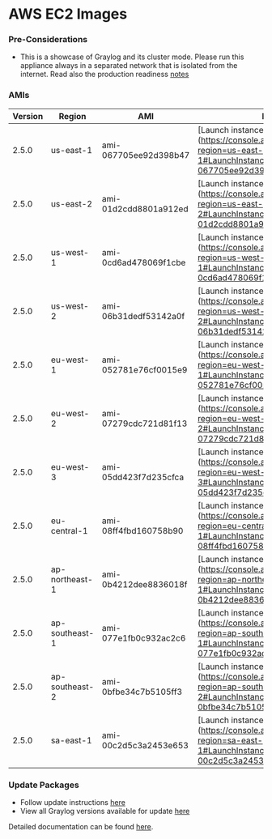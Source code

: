 AWS EC2 Images
==============

### Pre-Considerations

  * This is a showcase of Graylog and its cluster mode. Please run this appliance always in a separated network that is isolated from the internet.
    Read also the production readiness [notes](http://docs.graylog.org/en/latest/pages/installation/virtual_machine_appliances.html#production-readiness)

### AMIs

| Version | Region | AMI | Launch Wizard |
|---------|--------|-----|-------------|
| 2.5.0 | us-east-1 | ami-067705ee92d398b47 | [Launch instance](https://console.aws.amazon.com/ec2/v2/home?region=us-east-1#LaunchInstanceWizard:ami=ami-067705ee92d398b47 |
| 2.5.0 | us-east-2 | ami-01d2cdd8801a912ed | [Launch instance](https://console.aws.amazon.com/ec2/v2/home?region=us-east-2#LaunchInstanceWizard:ami=ami-01d2cdd8801a912ed |
| 2.5.0 | us-west-1 | ami-0cd6ad478069f1cbe | [Launch instance](https://console.aws.amazon.com/ec2/v2/home?region=us-west-1#LaunchInstanceWizard:ami=ami-0cd6ad478069f1cbe |
| 2.5.0 | us-west-2 | ami-06b31dedf53142a0f | [Launch instance](https://console.aws.amazon.com/ec2/v2/home?region=us-west-2#LaunchInstanceWizard:ami=ami-06b31dedf53142a0f |
| 2.5.0 | eu-west-1 | ami-052781e76cf0015e9 | [Launch instance](https://console.aws.amazon.com/ec2/v2/home?region=eu-west-1#LaunchInstanceWizard:ami=ami-052781e76cf0015e9 |
| 2.5.0 | eu-west-2 | ami-07279cdc721d81f13 | [Launch instance](https://console.aws.amazon.com/ec2/v2/home?region=eu-west-2#LaunchInstanceWizard:ami=ami-07279cdc721d81f13 |
| 2.5.0 | eu-west-3 | ami-05dd423f7d235cfca | [Launch instance](https://console.aws.amazon.com/ec2/v2/home?region=eu-west-3#LaunchInstanceWizard:ami=ami-05dd423f7d235cfca |
| 2.5.0 | eu-central-1 | ami-08ff4fbd160758b90 | [Launch instance](https://console.aws.amazon.com/ec2/v2/home?region=eu-central-1#LaunchInstanceWizard:ami=ami-08ff4fbd160758b90 |
| 2.5.0 | ap-northeast-1 | ami-0b4212dee8836018f | [Launch instance](https://console.aws.amazon.com/ec2/v2/home?region=ap-northeast-1#LaunchInstanceWizard:ami=ami-0b4212dee8836018f |
| 2.5.0 | ap-southeast-1 | ami-077e1fb0c932ac2c6 | [Launch instance](https://console.aws.amazon.com/ec2/v2/home?region=ap-southeast-1#LaunchInstanceWizard:ami=ami-077e1fb0c932ac2c6 |
| 2.5.0 | ap-southeast-2 | ami-0bfbe34c7b5105ff3 | [Launch instance](https://console.aws.amazon.com/ec2/v2/home?region=ap-southeast-2#LaunchInstanceWizard:ami=ami-0bfbe34c7b5105ff3 |
| 2.5.0 | sa-east-1 | ami-00c2d5c3a2453e653 | [Launch instance](https://console.aws.amazon.com/ec2/v2/home?region=sa-east-1#LaunchInstanceWizard:ami=ami-00c2d5c3a2453e653 |

### Update Packages

  * Follow update instructions [here](http://docs.graylog.org/en/2.5/pages/installation/graylog_ctl.html#upgrade-graylog)
  * View all Graylog versions available for update [here](https://packages.graylog2.org/appliances/ubuntu)

Detailed documentation can be found [here](http://docs.graylog.org/en/2.5/pages/installation/aws.html).
